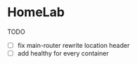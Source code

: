 # HomeLab

TODO

- [ ] fix main-router rewrite location header
- [ ] add healthy for every container